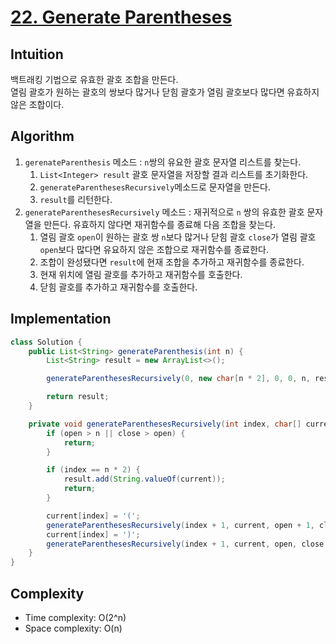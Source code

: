 # [22. Generate Parentheses](https://leetcode.com/problems/generate-parentheses/description/)

## Intuition
백트래킹 기법으로 유효한 괄호 조합을 만든다.\
열림 괄호가 원하는 괄호의 쌍보다 많거나 닫힘 괄호가 열림 괄호보다 많다면 유효하지 않은 조합이다.

## Algorithm
1. `gerenateParenthesis` 메소드 : `n`쌍의 유요한 괄호 문자열 리스트를 찾는다.
   1. `List<Integer> result` 괄호 문자열을 저장할 결과 리스트를 초기화한다.
   2. `generateParenthesesRecursively`메소드로 문자열을 만든다.
   3. `result`를 리턴한다.
2. `generateParenthesesRecursively` 메소드 : 재귀적으로 `n` 쌍의 유효한 괄호 문자열을 만든다. 유효하지 않다면 재귀함수를 종료해 다음 조합을 찾는다.
   1. 열림 괄호 `open`이 원하는 괄호 쌍 `n`보다 많거나 닫힘 괄호 `close`가 열림 괄호 `open`보다 많다면 유요하지 않은 조합으로 재귀함수를 종료한다.
   2. 조합이 완성됐다면 `result`에 현재 조합을 추가하고 재귀함수를 종료한다.
   3. 현재 위치에 열림 괄호를 추가하고 재귀함수를 호출한다.
   4. 닫힘 괄호를 추가하고 재귀함수를 호출한다.

## Implementation
```java
class Solution {
    public List<String> generateParenthesis(int n) {
        List<String> result = new ArrayList<>();

        generateParenthesesRecursively(0, new char[n * 2], 0, 0, n, result);

        return result;
    }

    private void generateParenthesesRecursively(int index, char[] current, int open, int close, int n, List<String> result) {
        if (open > n || close > open) {
            return;
        }

        if (index == n * 2) {
            result.add(String.valueOf(current));
            return;
        }

        current[index] = '(';
        generateParenthesesRecursively(index + 1, current, open + 1, close, n, result);
        current[index] = ')';
        generateParenthesesRecursively(index + 1, current, open, close + 1, n, result);
    }
}
```

## Complexity
- Time complexity: O(2^n)
- Space complexity: O(n)
